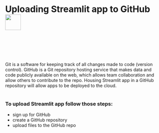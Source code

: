 # Uploading Streamlit app to GitHub <img src="https://github.com/mBohunickaCharles/30DaysofStreamlit/blob/master/Day_6/github.png" width="50"/>  <br><br/> 
<br><br/> 

Git is a software for keeping track of all changes made to code (version control). GitHub is a Git repository hosting service that makes data and code publicly available on the web, which allows team collaboration and allow others to contribute to the repo.
Housing Streamlit app in a GitHub repository will allow apps to be deployed to the cloud.
<br><br/> 

### To upload Streamlit app follow those steps:
- sign up for GitHub
- create a GitHub repository
- upload files to the GitHub repo
 
